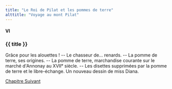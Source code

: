 ```yaml
---
title: "Le Roi de Pilat et les pommes de terre"
alttitle: "Voyage au mont Pilat"
---
```


#### VI

### {{ title }}

<div class="tltr">

Grâce pour les alouettes ! -- Le chasseur de... renards. -- La pomme de terre, ses
origines. -- La pomme de terre, marchandise courante sur le marché d'Annonay au
XVIIᵉ siècle. -- Les disettes supprimées par la pomme de terre et le libre-échange.
Un nouveau dessin de miss Diana.

</div>

<div id="next">

[Chapitre Suivant](07.html)

</div>
